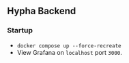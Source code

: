 ## Hypha Backend

### Startup
- `docker compose up --force-recreate`
- View Grafana on `localhost` port `3000`.